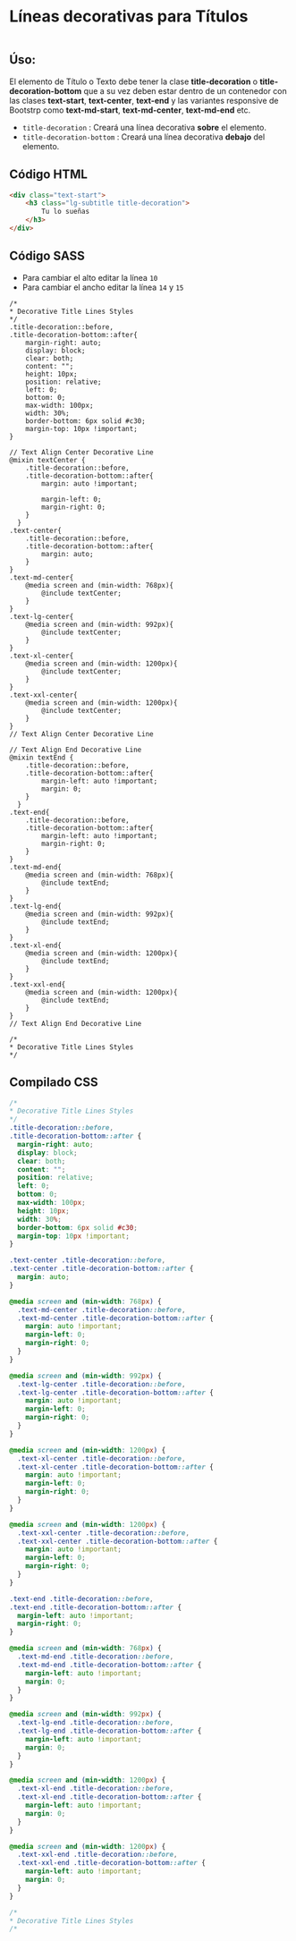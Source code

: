 # Líneas decorativas para Títulos

<img :src="$withBase('/img/decorations/decorative-lines.png')">

## Úso:
El elemento de Título o Texto debe tener la clase **title-decoration** o **title-decoration-bottom** que a su vez deben estar dentro de un contenedor con las clases **text-start**, **text-center**, **text-end** y las variantes responsive de Bootstrp como **text-md-start**, **text-md-center**, **text-md-end** etc.

- `title-decoration` : Creará una línea decorativa **sobre** el elemento.
- `title-decoration-bottom` : Creará una línea decorativa **debajo** del elemento.



## Código HTML

```html
<div class="text-start">
    <h3 class="lg-subtitle title-decoration">
        Tu lo sueñas
    </h3>
</div>
```


## Código SASS

- Para cambiar el alto editar la línea `10`
- Para cambiar el ancho editar la línea `14` y `15`

```css{10,14,15}
/* 
* Decorative Title Lines Styles 
*/
.title-decoration::before,
.title-decoration-bottom::after{
    margin-right: auto;
    display: block;
    clear: both;
    content: "";
    height: 10px;
    position: relative;
    left: 0;
    bottom: 0;
    max-width: 100px;
    width: 30%;
    border-bottom: 6px solid #c30;
    margin-top: 10px !important;
}

// Text Align Center Decorative Line
@mixin textCenter {
    .title-decoration::before,
    .title-decoration-bottom::after{
        margin: auto !important;

        margin-left: 0;
        margin-right: 0;
    }
  }
.text-center{
    .title-decoration::before,
    .title-decoration-bottom::after{
        margin: auto;
    }
}
.text-md-center{
    @media screen and (min-width: 768px){
        @include textCenter;
    }
}
.text-lg-center{
    @media screen and (min-width: 992px){
        @include textCenter;
    }
}
.text-xl-center{
    @media screen and (min-width: 1200px){
        @include textCenter;
    }
}
.text-xxl-center{
    @media screen and (min-width: 1200px){
        @include textCenter;
    }
}
// Text Align Center Decorative Line

// Text Align End Decorative Line
@mixin textEnd {
    .title-decoration::before,
    .title-decoration-bottom::after{
        margin-left: auto !important;
        margin: 0;
    }
  }
.text-end{
    .title-decoration::before,
    .title-decoration-bottom::after{
        margin-left: auto !important;
        margin-right: 0;
    }
}
.text-md-end{
    @media screen and (min-width: 768px){
        @include textEnd;
    }
}
.text-lg-end{
    @media screen and (min-width: 992px){
        @include textEnd;
    }
}
.text-xl-end{
    @media screen and (min-width: 1200px){
        @include textEnd;
    }
}
.text-xxl-end{
    @media screen and (min-width: 1200px){
        @include textEnd;
    }
}
// Text Align End Decorative Line

/* 
* Decorative Title Lines Styles 
*/
```

## Compilado CSS
```css
/* 
* Decorative Title Lines Styles 
*/
.title-decoration::before,
.title-decoration-bottom::after {
  margin-right: auto;
  display: block;
  clear: both;
  content: "";
  position: relative;
  left: 0;
  bottom: 0;
  max-width: 100px;
  height: 10px;
  width: 30%;
  border-bottom: 6px solid #c30;
  margin-top: 10px !important;
}

.text-center .title-decoration::before,
.text-center .title-decoration-bottom::after {
  margin: auto;
}

@media screen and (min-width: 768px) {
  .text-md-center .title-decoration::before,
  .text-md-center .title-decoration-bottom::after {
    margin: auto !important;
    margin-left: 0;
    margin-right: 0;
  }
}

@media screen and (min-width: 992px) {
  .text-lg-center .title-decoration::before,
  .text-lg-center .title-decoration-bottom::after {
    margin: auto !important;
    margin-left: 0;
    margin-right: 0;
  }
}

@media screen and (min-width: 1200px) {
  .text-xl-center .title-decoration::before,
  .text-xl-center .title-decoration-bottom::after {
    margin: auto !important;
    margin-left: 0;
    margin-right: 0;
  }
}

@media screen and (min-width: 1200px) {
  .text-xxl-center .title-decoration::before,
  .text-xxl-center .title-decoration-bottom::after {
    margin: auto !important;
    margin-left: 0;
    margin-right: 0;
  }
}

.text-end .title-decoration::before,
.text-end .title-decoration-bottom::after {
  margin-left: auto !important;
  margin-right: 0;
}

@media screen and (min-width: 768px) {
  .text-md-end .title-decoration::before,
  .text-md-end .title-decoration-bottom::after {
    margin-left: auto !important;
    margin: 0;
  }
}

@media screen and (min-width: 992px) {
  .text-lg-end .title-decoration::before,
  .text-lg-end .title-decoration-bottom::after {
    margin-left: auto !important;
    margin: 0;
  }
}

@media screen and (min-width: 1200px) {
  .text-xl-end .title-decoration::before,
  .text-xl-end .title-decoration-bottom::after {
    margin-left: auto !important;
    margin: 0;
  }
}

@media screen and (min-width: 1200px) {
  .text-xxl-end .title-decoration::before,
  .text-xxl-end .title-decoration-bottom::after {
    margin-left: auto !important;
    margin: 0;
  }
}

/* 
* Decorative Title Lines Styles 
/*
```